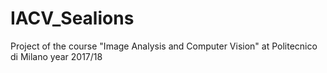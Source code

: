 # IACV_Sealions
Project of the course "Image Analysis and Computer Vision" at Politecnico di Milano year 2017/18
